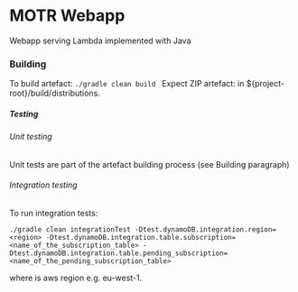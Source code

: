 # MOTR Webapp

Webapp serving Lambda implemented with Java 

### Building
To build artefact:
```./gradle clean build ```
Expect ZIP artefact: in ${project-root}/build/distributions.

##### Testing

###### Unit testing
Unit tests are part of the artefact building process (see Building paragraph)

###### Integration testing

To run integration tests:
```
./gradle clean integrationTest -Dtest.dynamoDB.integration.region=<region> -Dtest.dynamoDB.integration.table.subscription=<name_of_the_subscription_table> -Dtest.dynamoDB.integration.table.pending_subscription=<name_of_the_pending_subscription_table>
```
where <region> is aws region e.g. eu-west-1.
